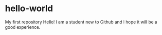 # hello-world
My first repository
Hello! I am a student new to Github and I hope it will be a good experience.
